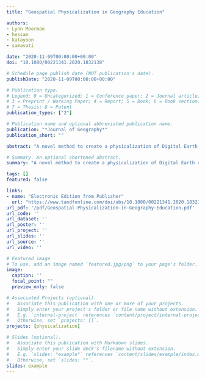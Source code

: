 ```yaml
---
title: "Geospatial Physicalization in Geography Education"

authors:
- Lynn Moorman
- hessam
- katayoon
- samavati

date: "2020-11-09T00:00:00+00:00"
doi: "10.1080/00221341.2020.1832138"

# Schedule page publish date (NOT publication's date).
publishDate: "2020-11-09T00:00:00+00:00"

# Publication type.
# Legend: 0 = Uncategorized; 1 = Conference paper; 2 = Journal article;
# 3 = Preprint / Working Paper; 4 = Report; 5 = Book; 6 = Book section;
# 7 = Thesis; 8 = Patent
publication_types: ["2"]

# Publication name and optional abbreviated publication name.
publication: "*Journal of Geography*"
publication_short: ""

abstract: "A novel method to create a physicalization of Digital Earth resulted a new type of analogue and tactile geographic information system (GIS). The model was tested by students in Australia, who shared insights into how the model supported their learning about the concept of “overlay” while providing an interesting and engaging learning platform. Observations suggest the model promoted collaborative learning, and provided a bridge between paper maps and digital GIS. This study offers insight into preferences of school children for physicalization models in geography education and contributes to an understanding of children's spatial thinking and understanding of the overlay concept."

# Summary. An optional shortened abstract.
summary: "A novel method to create a physicalization of Digital Earth resulted a new type of analogue and tactile geographic information system (GIS)..."

tags: []
featured: false

links:
- name: "Electronic Edition from Publisher"
  url: "https://www.tandfonline.com/doi/abs/10.1080/00221341.2020.1832138"
url_pdf: '/pdf/Geospatial-Physicalization-in-Geography-Education.pdf'
url_code: ''
url_dataset: ''
url_poster: ''
url_project: ''
url_slides: ''
url_source: ''
url_video: ''

# Featured image
# To use, add an image named `featured.jpg/png` to your page's folder. 
image:
  caption: ''
  focal_point: ""
  preview_only: false

# Associated Projects (optional).
#   Associate this publication with one or more of your projects.
#   Simply enter your project's folder or file name without extension.
#   E.g. `internal-project` references `content/project/internal-project/index.md`.
#   Otherwise, set `projects: []`.
projects: [physicalization]

# Slides (optional).
#   Associate this publication with Markdown slides.
#   Simply enter your slide deck's filename without extension.
#   E.g. `slides: "example"` references `content/slides/example/index.md`.
#   Otherwise, set `slides: ""`.
slides: example
---
```

